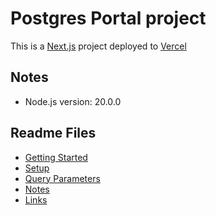 # Postgres Portal project

This is a [Next.js](https://nextjs.org/) project deployed to [Vercel](https://vercel.com/)

## Notes

- Node.js version: 20.0.0

## Readme Files

- [Getting Started](./README/README-GETTING-STARTED.md)
- [Setup](./README/README-SETUP.md)
- [Query Parameters](./README/README-QUERY-PARAMS.md)
- [Notes](./README/README-NOTES.md)
- [Links](./README/README-LINKS.md)
